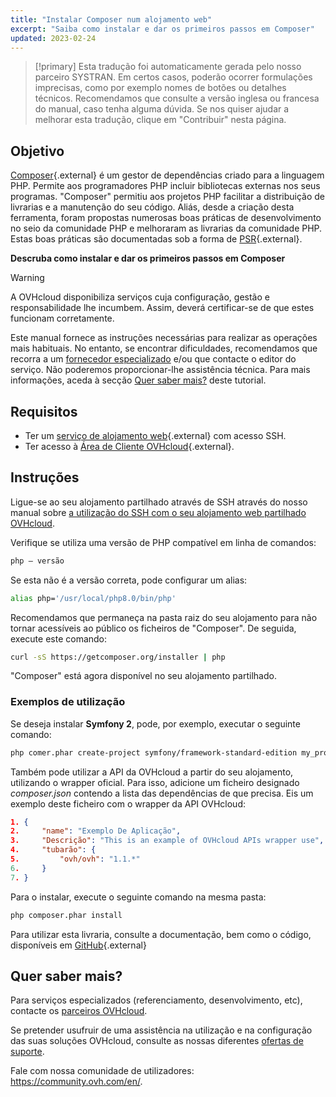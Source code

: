 ```yaml
---
title: "Instalar Composer num alojamento web"
excerpt: "Saiba como instalar e dar os primeiros passos em Composer"
updated: 2023-02-24
---
```


> [!primary]
> Esta tradução foi automaticamente gerada pelo nosso parceiro SYSTRAN. Em certos casos, poderão ocorrer formulações imprecisas, como por exemplo nomes de botões ou detalhes técnicos. Recomendamos que consulte a versão inglesa ou francesa do manual, caso tenha alguma dúvida. Se nos quiser ajudar a melhorar esta tradução, clique em "Contribuir" nesta página.
>

## Objetivo

[Composer](https://getcomposer.org/){.external} é um gestor de dependências criado para a linguagem PHP. Permite aos programadores PHP incluir bibliotecas externas nos seus programas. "Composer" permitiu aos projetos PHP facilitar a distribuição de livrarias e a manutenção do seu código. Aliás, desde a criação desta ferramenta, foram propostas numerosas boas práticas de desenvolvimento no seio da comunidade PHP e melhoraram as livrarias da comunidade PHP. Estas boas práticas são documentadas sob a forma de [PSR](http://www.php-fig.org/){.external}.

**Descruba como instalar e dar os primeiros passos em Composer**

> [!warning]
>
> A OVHcloud disponibiliza serviços cuja configuração, gestão e responsabilidade lhe incumbem. Assim, deverá certificar-se de que estes funcionam corretamente.
> 
> Este manual fornece as instruções necessárias para realizar as operações mais habituais. No entanto, se encontrar dificuldades, recomendamos que recorra a um [fornecedor especializado](/links/partner) e/ou que contacte o editor do serviço. Não poderemos proporcionar-lhe assistência técnica. Para mais informações, aceda à secção [Quer saber mais?](#go-further) deste tutorial.
> 

## Requisitos

- Ter um [serviço de alojamento web](/links/web/hosting){.external} com acesso SSH.
- Ter acesso à [Área de Cliente OVHcloud](/links/manager){.external}.

## Instruções

Ligue-se ao seu alojamento partilhado através de SSH através do nosso manual sobre [a utilização do SSH com o seu alojamento web partilhado OVHcloud](/pages/web_cloud/web_hosting/ssh_on_webhosting).

Verifique se utiliza uma versão de PHP compatível em linha de comandos:

```bash
php — versão
```

Se esta não é a versão correta, pode configurar um alias:

```bash
alias php='/usr/local/php8.0/bin/php'
```

Recomendamos que permaneça na pasta raiz do seu alojamento para não tornar acessíveis ao público os ficheiros de "Composer". De seguida, execute este comando:

```bash
curl -sS https://getcomposer.org/installer | php
```

"Composer" está agora disponível no seu alojamento partilhado.

### Exemplos de utilização

Se deseja instalar **Symfony 2**, pode, por exemplo, executar o seguinte comando:

```bash
php comer.phar create-project symfony/framework-standard-edition my_project_name "2.7*"
```

Também pode utilizar a API da OVHcloud a partir do seu alojamento, utilizando o wrapper oficial. Para isso, adicione um ficheiro designado *composer.json* contendo a lista das dependências de que precisa. Eis um exemplo deste ficheiro com o wrapper da API OVHcloud:

```json
1. {
2.     "name": "Exemplo De Aplicação",
3.     "Descrição": "This is an example of OVHcloud APIs wrapper use",
4.     "tubarão": {
5.         "ovh/ovh": "1.1.*"
6.     }
7. }
```

Para o instalar, execute o seguinte comando na mesma pasta:

```bash
php composer.phar install
```

Para utilizar esta livraria, consulte a documentação, bem como o código, disponíveis em [GitHub](https://github.com/ovh/php-ovh){.external}

## Quer saber mais? <a name="go-further"></a>

Para serviços especializados (referenciamento, desenvolvimento, etc), contacte os [parceiros OVHcloud](/links/partner).

Se pretender usufruir de uma assistência na utilização e na configuração das suas soluções OVHcloud, consulte as nossas diferentes [ofertas de suporte](/links/support).

Fale com nossa comunidade de utilizadores: <https://community.ovh.com/en/>.